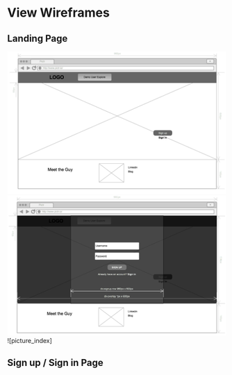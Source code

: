 # View Wireframes

## Landing Page
![landing_page]
![sign_up]
![picture_index]

## Sign up / Sign in Page
[landing_page]: ./wireframes/landing_page.png
[sign_up]: ./wireframes/sign_up.png
[pic_index]: ./wireframes/picture_index.png